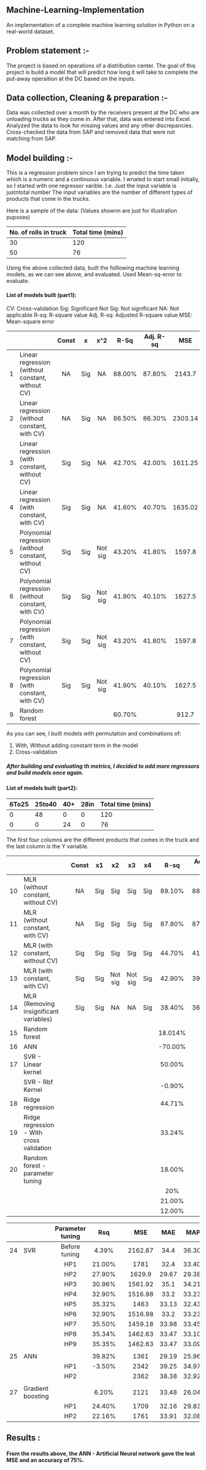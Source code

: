 ## Machine-Learning-Implementation

An implementation of a complete machine learning solution in Python on a real-world dataset. 

## Problem statement :-

The project is based on operations of a distribution center. The goal of this project is build a model that will predict how long it will take to complete the put-away operaition at the DC based on the inputs.

## Data collection, Cleaning & preparation :-

Data was collected over a month by the receivers present at the DC who are unloading trucks as they come in. After that, data was entered into Excel. Analyzed the data to look for missing values and any other discrepancies. Cross-checked the data from SAP and removed data that were not matching from SAP.  

## Model building :-

This is a regression problem since I am trying to predict the time taken which is a numeric and a continuous variable.
I wnated to start small initially, so I started with one regressor varible. I.e. Just the input variable is justntotal number The input variables are the number of different types of products that come in the trucks.

Here is a sample of the data: (Values shownn are just for illustration puposes)

| No. of rolls in truck |  Total time (mins) |
| --------------------- | ------------------ |         
|          30           |        120         |
|          50           |        76          |

Using the above collected data, built the folllowing machine learning models, as we can see above, and evaluated. Used Mean-sq-error to evaluate.


#### List of models built (part1):

CV: Cross-validation
Sig: Significant
Not Sig: Not significant
NA: Not applicable
R-sq: R-square value
Adj. R-sq: Adjusted R-square value
MSE: Mean-square error

|   |                                                      | Const |  x  |   x^2   |  R-Sq  | Adj. R-sq |   MSE   |
|:-:|------------------------------------------------------|:-----:|:---:|:-------:|:------:|:---------:|:-------:|
| 1 | Linear regression (without constant, without CV)     |   NA  | Sig |    NA   | 88.00% |   87.80%  |  2143.7 |
| 2 | Linear regression (without constant, with CV)        |   NA  | Sig |    NA   | 86.50% |   86.30%  | 2303.14 |
| 3 | Linear regression (with constant, without CV)        |  Sig  | Sig |    NA   | 42.70% |   42.00%  | 1611.25 |
| 4 | Linear regression (with constant, with CV)           |  Sig  | Sig |    NA   | 41.60% |   40.70%  | 1635.02 |
| 5 | Polynomial regression (without constant, without CV) |  Sig  | Sig | Not sig | 43.20% |   41.80%  |  1597.8 |
| 6 | Polynomial regression (without constant, with CV)    |  Sig  | Sig | Not sig | 41.90% |   40.10%  |  1627.5 |
| 7 | Polynomial regression (with constant, without CV)    |  Sig  | Sig | Not sig | 43.20% |   41.80%  |  1597.8 |
| 8 | Polynomial regression (with constant, with CV)       |  Sig  | Sig | Not sig | 41.90% |   40.10%  |  1627.5 |
| 9 | Random forest                                        |       |     |         | 60.70% |           |  912.7  |

As you can see, I built models with permutation and combinations of:
1) With, Without adding constant term in the model
2) Cross-validation

##### After building and evaluating th metrics, I decided to add more regressors and build models once again.

#### List of models built (part2):

| 6To25 | 25to40 | 40+ | 28in  |  Total time (mins) |
|-------|--------|-----|-------|--------------------|         
|  0    |   48   |  0  |  0    |        120         |
|  0    |    0   | 24  |  0    |        76          |

The first four columns are the different products that comes in the truck and the last column is the Y variable.

|    	|                                          	|   	| Const 	|  x1 	|    x2   	|    x3   	|  x4 	|   R-sq  	| Adj R-sq 	|   MSE   	| Accuracy 	| Avg. error 	|   	|
|----	|------------------------------------------	|---	|:-----:	|:---:	|:-------:	|:-------:	|:---:	|:-------:	|:--------:	|:-------:	|:--------:	|:----------:	|:-:	|
| 10 	| MLR (without constant, without CV)       	|   	|   NA  	| Sig 	|   Sig   	|   Sig   	| Sig 	|  89.10% 	|  88.50%  	| 1945.65 	|          	|            	|   	|
| 11 	| MLR (without constant, with CV)          	|   	|   NA  	| Sig 	|   Sig   	|   Sig   	| Sig 	|  87.80% 	|  87.00%  	| 2090.66 	|          	|            	|   	|
| 12 	| MLR (with constant, without CV)          	|   	|  Sig  	| Sig 	|   Sig   	|   Sig   	| Sig 	|  44.70% 	|  41.90%  	|   1555  	|          	|            	|   	|
| 13 	| MLR (with constant, with CV)             	|   	|  Sig  	| Sig 	| Not sig 	| Not sig 	| Sig 	|  42.90% 	|  39.30%  	|   1598  	|          	|            	|   	|
| 14 	| MLR (Removing insignificant variables)   	|   	|  Sig  	| Sig 	|    NA   	|    NA   	| Sig 	|  38.40% 	|  36.50%  	|   1724  	|          	|            	|   	|
| 15 	| Random forest                            	|   	|       	|     	|         	|         	|     	| 18.014% 	|          	|   1906  	|  71.11%  	|   34.1974  	|   	|
| 16 	| ANN                                      	|   	|       	|     	|         	|         	|     	| -70.00% 	|          	|   4609  	|          	|            	|   	|
| 17 	| SVR - Linear kernel                      	|   	|       	|     	|         	|         	|     	|  50.00% 	|          	|   1503  	|  74.59%  	|   26.817   	|   	|
|    	| SVR - Rbf Kernel                         	|   	|       	|     	|         	|         	|     	|  -0.90% 	|          	|   2507  	|          	|            	|   	|
| 18 	| Ridge regression                         	|   	|       	|     	|         	|         	|     	|  44.71% 	|          	|   1555  	|          	|            	|   	|
| 19 	| Ridge regression - With cross validation 	|   	|       	|     	|         	|         	|     	|  33.24% 	|          	|   2419  	|          	|            	|   	|
| 20 	| Random forest - parameter tuning         	|   	|       	|     	|         	|         	|     	|  18.00% 	|          	|   1915  	|  69.32%  	|    34.85   	|   	|
|    	|                                          	|   	|       	|     	|         	|         	|     	|   20%   	|          	|  1850.9 	|  68.32%  	|   35.143   	|   	|
|    	|                                          	|   	|       	|     	|         	|         	|     	|  21.00% 	|          	|   1834  	|  70.11%  	|    34.71   	|   	|
|    	|                                          	|   	|       	|     	|         	|         	|     	|  12.00% 	|          	|   2038  	|  68.28%  	|   36.0341  	|   	|


|    	|                                       	| Parameter tuning 	|   Rsq  	|   	|   MSE   	|   MAE  	|  MAPE  	| Accuracy 	|
|----	|---------------------------------------	|:----------------:	|:------:	|:-:	|:-------:	|:------:	|:------:	|:--------:	|
| 24 	| SVR                                   	|   Before tuning  	|  4.39% 	|   	| 2162.87 	|  34.4  	| 36.30% 	|  63.70%  	|
|    	|                                       	|        HP1       	| 21.00% 	|   	|   1781  	|  32.4  	| 33.40% 	|  66.56%  	|
|    	|                                       	|        HP2       	| 27.90% 	|   	|  1629.9 	|  29.67 	| 29.38% 	|  70.62%  	|
|    	|                                       	|        HP3       	| 30.96% 	|   	| 1561.92 	|  35.1  	| 34.21% 	|  65.78%  	|
|    	|                                       	|        HP4       	| 32.90% 	|   	| 1516.98 	|  33.2  	| 33.23% 	|  66.80%  	|
|    	|                                       	|        HP5       	| 35.32% 	|   	|   1463  	|  33.13 	| 32.43% 	|  67.56%  	|
|    	|                                       	|        HP6       	| 32.90% 	|   	| 1516.98 	|  33.2  	| 33.23% 	|  66.77%  	|
|    	|                                       	|        HP7       	| 35.50% 	|   	| 1459.18 	|  33.98 	| 33.45% 	|  66.55%  	|
|    	|                                       	|        HP8       	| 35.34% 	|   	| 1462.63 	|  33.47 	| 33.10% 	|  66.91%  	|
|    	|                                       	|        HP9       	| 35.35% 	|   	| 1462.63 	|  33.47 	| 33.09% 	|  66.91%  	|
|    	|                                       	|                  	|        	|   	|         	|        	|        	|          	|
| 25 	| ANN                                   	|                  	| 39.82% 	|   	|   1361  	|  29.19 	| 25.96% 	|  74.04%  	|
|    	|                                       	|        HP1       	| -3.50% 	|   	|   2342  	|  39.25 	| 34.97% 	|  65.02%  	|
|    	|                                       	|        HP2       	|        	|   	|   2362  	|  38.38 	| 32.92% 	|  67.07%  	|
|    	|                                       	|                  	|        	|   	|         	|        	|        	|          	|
| 27 	| Gradient boosting                     	|                  	|  6.20% 	|   	|   2121  	|  33.48 	| 26.04% 	|  73.95%  	|
|    	|                                       	|        HP1       	| 24.40% 	|   	|   1709  	|  32.16 	| 29.83% 	|  70.16%  	|
|    	|                                       	|        HP2       	| 22.16% 	|   	|   1761  	|  33.91 	| 32.08% 	|  67.91%  	|

## Results : 

#### From the results above, the ANN - Artificial Neural network gave the leat MSE and an accuracy of 75%.
